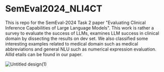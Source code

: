 # SemEval2024_NLI4CT

This is repo for the SemEval-2024 Task 2 paper "Evaluating Clinical Inference Capabilities of Large Language Models". This work is rather a survey to evaluate the success of LLMs, examines LLM success in clinical domain by dissecting the results on dev set. We also classified some interesting examples related to medical domain such as medical abbreviations and general NLU such as numerical expression evaluation. Allld etails can be found in our paper.

![Untitled design(1)](https://github.com/DuyguA/SemEval2024_NLI4CT/assets/8277232/5ae98d44-c1a9-4b14-a321-d2b641e99d22)


